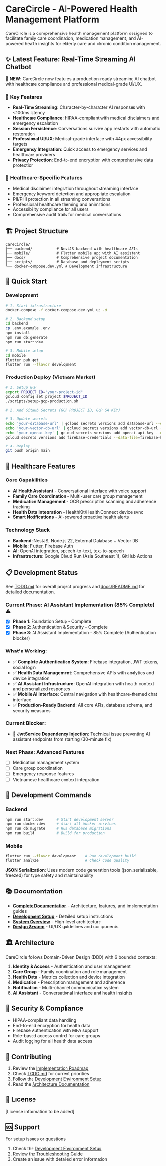 # CareCircle - AI-Powered Health Management Platform

CareCircle is a comprehensive health management platform designed to facilitate family care coordination, medication management, and AI-powered health insights for elderly care and chronic condition management.

## ✨ **Latest Feature: Real-Time Streaming AI Chatbot**

🚀 **NEW**: CareCircle now features a production-ready streaming AI chatbot with healthcare compliance and professional medical-grade UI/UX.

### 🎯 **Key Features**
- **Real-Time Streaming**: Character-by-character AI responses with <100ms latency
- **Healthcare Compliance**: HIPAA-compliant with medical disclaimers and emergency escalation
- **Session Persistence**: Conversations survive app restarts with automatic restoration
- **Professional UI/UX**: Medical-grade interface with 44px accessibility targets
- **Emergency Integration**: Quick access to emergency services and healthcare providers
- **Privacy Protection**: End-to-end encryption with comprehensive data protection

### 🏥 **Healthcare-Specific Features**
- Medical disclaimer integration throughout streaming interface
- Emergency keyword detection and appropriate escalation
- PII/PHI protection in all streaming conversations
- Professional healthcare theming and animations
- Accessibility compliance for all users
- Comprehensive audit trails for medical conversations

## 🏗️ Project Structure

```
CareCircle/
├── backend/           # NestJS backend with healthcare APIs
├── mobile/            # Flutter mobile app with AI assistant
├── docs/              # Comprehensive project documentation
├── scripts/           # Database and deployment scripts
└── docker-compose.dev.yml # Development infrastructure
```

## 🚀 Quick Start

### Development

```bash
# 1. Start infrastructure
docker-compose -f docker-compose.dev.yml up -d

# 2. Backend setup
cd backend
cp .env.example .env
npm install
npm run db:generate
npm run start:dev

# 3. Mobile setup
cd mobile
flutter pub get
flutter run --flavor development
```

### Production Deploy (Vietnam Market)

```bash
# 1. Setup GCP
export PROJECT_ID="your-project-id"
gcloud config set project $PROJECT_ID
./scripts/setup-gcp-production.sh

# 2. Add GitHub Secrets (GCP_PROJECT_ID, GCP_SA_KEY)

# 3. Update secrets
echo 'your-database-url' | gcloud secrets versions add database-url --data-file=-
echo 'your-vector-db-url' | gcloud secrets versions add vector-db-url --data-file=-
echo 'your-openai-key' | gcloud secrets versions add openai-api-key --data-file=-
gcloud secrets versions add firebase-credentials --data-file=firebase-key.json

# 4. Deploy
git push origin main
```

## 🏥 Healthcare Features

### Core Capabilities

- **AI Health Assistant** - Conversational interface with voice support
- **Family Care Coordination** - Multi-user care group management
- **Medication Management** - OCR prescription scanning and adherence tracking
- **Health Data Integration** - HealthKit/Health Connect device sync
- **Smart Notifications** - AI-powered proactive health alerts

### Technology Stack

- **Backend**: NestJS, Node.js 22, External Database + Vector DB
- **Mobile**: Flutter, Firebase Auth
- **AI**: OpenAI integration, speech-to-text, text-to-speech
- **Infrastructure**: Google Cloud Run (Asia Southeast 1), GitHub Actions

## 📋 Development Status

See [TODO.md](./TODO.md) for overall project progress and [docs/README.md](./docs/README.md) for detailed documentation.

### Current Phase: AI Assistant Implementation (85% Complete) ⚠️

- [x] **Phase 1**: Foundation Setup - Complete
- [x] **Phase 2**: Authentication & Security - Complete
- [x] **Phase 3**: AI Assistant Implementation - 85% Complete (Authentication blocker)

### What's Working:

- ✅ **Complete Authentication System**: Firebase integration, JWT tokens, social login
- ✅ **Health Data Management**: Comprehensive APIs with analytics and device integration
- ✅ **AI Assistant Infrastructure**: OpenAI integration with health context and personalized responses
- ✅ **Mobile AI Interface**: Central navigation with healthcare-themed chat interface
- ✅ **Production-Ready Backend**: All core APIs, database schema, and security measures

### Current Blocker:

- 🚧 **JwtService Dependency Injection**: Technical issue preventing AI assistant endpoints from starting (30-minute fix)

### Next Phase: Advanced Features

- [ ] Medication management system
- [ ] Care group coordination
- [ ] Emergency response features
- [ ] Vietnamese healthcare context integration

## 🔧 Development Commands

### Backend

```bash
npm run start:dev      # Start development server
npm run docker:dev     # Start all Docker services
npm run db:migrate     # Run database migrations
npm run build          # Build for production
```

### Mobile

```bash
flutter run --flavor development    # Run development build
flutter analyze                     # Check code quality
```

**JSON Serialization**: Uses modern code generation tools (json_serializable, freezed) for type safety and maintainability

## 📚 Documentation

- **[Complete Documentation](./docs/README.md)** - Architecture, features, and implementation guides
- **[Development Setup](./docs/setup/development-environment.md)** - Detailed setup instructions
- **[System Overview](./docs/architecture/system-overview.md)** - High-level architecture
- **[Design System](./docs/design/design-system.md)** - UI/UX guidelines and components

## 🏛️ Architecture

CareCircle follows Domain-Driven Design (DDD) with 6 bounded contexts:

1. **Identity & Access** - Authentication and user management
2. **Care Group** - Family coordination and role management
3. **Health Data** - Metrics collection and device integration
4. **Medication** - Prescription management and adherence
5. **Notification** - Multi-channel communication system
6. **AI Assistant** - Conversational interface and health insights

## 🔐 Security & Compliance

- HIPAA-compliant data handling
- End-to-end encryption for health data
- Firebase Authentication with MFA support
- Role-based access control for care groups
- Audit logging for all health data access

## 🤝 Contributing

1. Review the [Implementation Roadmap](./docs/planning/implementation-roadmap.md)
2. Check [TODO.md](./TODO.md) for current priorities
3. Follow the [Development Environment Setup](./docs/setup/development-environment.md)
4. Read the [Architecture Documentation](./docs/architecture/README.md)

## 📄 License

[License information to be added]

## 🆘 Support

For setup issues or questions:

1. Check the [Development Environment Setup](./docs/setup/development-environment.md)
2. Review the [Troubleshooting Guide](./docs/setup/development-environment.md#troubleshooting-common-issues)
3. Create an issue with detailed error information
